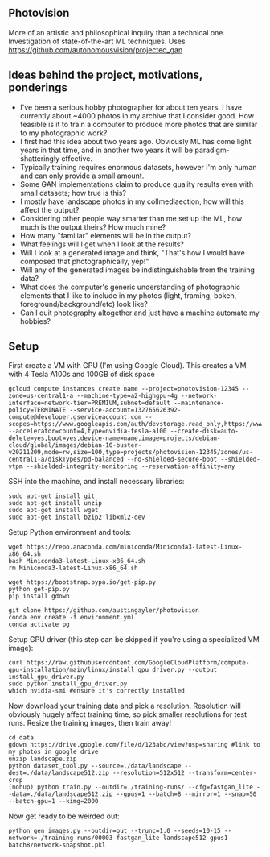 ## Photovision

More of an artistic and philosophical inquiry than a technical one. Investigation of state-of-the-art ML techniques.
Uses https://github.com/autonomousvision/projected_gan

## Ideas behind the project, motivations, ponderings ##
- I've been a serious hobby photographer for about ten years. I have currently about ~4000 photos in my archive that I consider good. How feasible is it to train a computer to produce more photos that are similar to my photographic work?
- I first had this idea about two years ago. Obviously ML has come light years in that time, and in another two years it will be paradigm-shatteringly effective. 
- Typically training requires enormous datasets, however I'm only human and can only provide  a small amount.
- Some GAN implementations claim to produce quality results even with small datasets; how true is this?
- I mostly have landscape photos in my collmediaection, how will this affect the output?
- Considering other people way smarter than me set up the ML, how much is the output theirs? How much mine?
- How many "familiar" elements will be in the output?
- What feelings will I get when I look at the results? 
- Will I look at a generated image and think, "That's how I would have composed that photographically, yep!"
- Will any of the generated images be indistinguishable from the training data?
- What does the computer's generic understanding of photographic elements that I like to include in my photos (light, framing, bokeh, foreground/background/etc) look like?
- Can I quit photography altogether and just have a machine automate my hobbies?

## Setup ##
First create a VM with GPU (I'm using Google Cloud). This creates a VM with 4 Tesla A100s and 100GB of disk space
```
gcloud compute instances create name --project=photovision-12345 --zone=us-central1-a --machine-type=a2-highgpu-4g --network-interface=network-tier=PREMIUM,subnet=default --maintenance-policy=TERMINATE --service-account=132765626392-compute@developer.gserviceaccount.com --scopes=https://www.googleapis.com/auth/devstorage.read_only,https://www.googleapis.com/auth/logging.write,https://www.googleapis.com/auth/monitoring.write,https://www.googleapis.com/auth/servicecontrol,https://www.googleapis.com/auth/service.management.readonly,https://www.googleapis.com/auth/trace.append --accelerator=count=4,type=nvidia-tesla-a100 --create-disk=auto-delete=yes,boot=yes,device-name=name,image=projects/debian-cloud/global/images/debian-10-buster-v20211209,mode=rw,size=100,type=projects/photovision-12345/zones/us-central1-a/diskTypes/pd-balanced --no-shielded-secure-boot --shielded-vtpm --shielded-integrity-monitoring --reservation-affinity=any
```

SSH into the machine, and install necessary libraries:

```
sudo apt-get install git
sudo apt-get install unzip
sudo apt-get install wget
sudo apt-get install bzip2 libxml2-dev
```

Setup Python environment and tools:
```
wget https://repo.anaconda.com/miniconda/Miniconda3-latest-Linux-x86_64.sh
bash Miniconda3-latest-Linux-x86_64.sh
rm Miniconda3-latest-Linux-x86_64.sh

wget https://bootstrap.pypa.io/get-pip.py
python get-pip.py
pip install gdown

git clone https://github.com/austingayler/photovision
conda env create -f environment.yml
conda activate pg
```

Setup GPU driver (this step can be skipped if you're using a specialized VM image):
```
curl https://raw.githubusercontent.com/GoogleCloudPlatform/compute-gpu-installation/main/linux/install_gpu_driver.py --output install_gpu_driver.py
sudo python install_gpu_driver.py
which nvidia-smi #ensure it's correctly installed
```

Now download your training data and pick a resolution. Resolution will obviously hugely affect training time, so pick smaller resolutions for test runs. Resize the training images, then train away!
```
cd data
gdown https://drive.google.com/file/d/123abc/view?usp=sharing #link to my photos in google drive
unzip landscape.zip
python dataset_tool.py --source=./data/landscape --dest=./data/landscape512.zip --resolution=512x512 --transform=center-crop
(nohup) python train.py --outdir=./training-runs/ --cfg=fastgan_lite --data=./data/landscape512.zip --gpus=1 --batch=8 --mirror=1 --snap=50 --batch-gpu=1 --kimg=2000
```

Now get ready to be weirded out:
```
python gen_images.py --outdir=out --trunc=1.0 --seeds=10-15 --network=./training-runs/00003-fastgan_lite-landscape512-gpus1-batch8/network-snapshot.pkl
```
